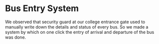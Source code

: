 # Bus Entry System

We observed that security guard at our college entrance gate used to manually write down the details and status of every bus. So we made a system by which on one click the entry of arrival and departure of the bus was done. 
